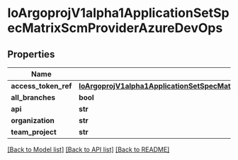 # IoArgoprojV1alpha1ApplicationSetSpecMatrixScmProviderAzureDevOps

## Properties
Name | Type | Description | Notes
------------ | ------------- | ------------- | -------------
**access_token_ref** | [**IoArgoprojV1alpha1ApplicationSetSpecMatrixPullRequestBitbucketServerBasicAuthPasswordRef**](IoArgoprojV1alpha1ApplicationSetSpecMatrixPullRequestBitbucketServerBasicAuthPasswordRef.md) |  | 
**all_branches** | **bool** |  | [optional] 
**api** | **str** |  | [optional] 
**organization** | **str** |  | 
**team_project** | **str** |  | 

[[Back to Model list]](../README.md#documentation-for-models) [[Back to API list]](../README.md#documentation-for-api-endpoints) [[Back to README]](../README.md)


